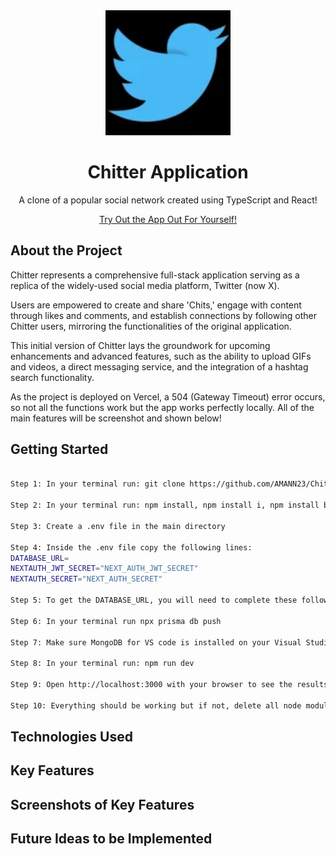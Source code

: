 <div align="center">
  <a href="https://github.com/AMANN23/Chitter-App">
   <img src="public/ChitterLogo.png" width="200" height="200">
  </a>

  <h1 align="center">Chitter Application</h1>
  <p>A clone of a popular social network created using TypeScript and React!</p>
  <p align="center">
  <a href="https://chitter-application.vercel.app/">Try Out the App Out For Yourself!</a>
  </p>
</div>

## About the Project

Chitter represents a comprehensive full-stack application serving as a replica of the widely-used social media platform, Twitter (now X).

Users are empowered to create and share 'Chits,' engage with content through likes and comments, and establish connections by following other Chitter users, mirroring the functionalities of the original application.

This initial version of Chitter lays the groundwork for upcoming enhancements and advanced features, such as the ability to upload GIFs and videos, a direct messaging service, and the integration of a hashtag search functionality.

As the project is deployed on Vercel, a 504 (Gateway Timeout) error occurs, so not all the functions work but the app works perfectly locally. All of the main features will be screenshot and shown below!

## Getting Started

```bash

Step 1: In your terminal run: git clone https://github.com/AMANN23/Chitter-App.git

Step 2: In your terminal run: npm install, npm install i, npm install bcrypt in the main directory

Step 3: Create a .env file in the main directory

Step 4: Inside the .env file copy the following lines:
DATABASE_URL=
NEXTAUTH_JWT_SECRET="NEXT_AUTH_JWT_SECRET"
NEXTAUTH_SECRET="NEXT_AUTH_SECRET"

Step 5: To get the DATABASE_URL, you will need to complete these following sub-steps: 1. Sign up or Login to MongoDB. 2. Create a deployment choosing the free cluster option. 3. Create a username and password. 4. Add a 0.0.0.0/0 IP address so it can be accessed anywhere then click finish and close. 5. On the left sidebar click 'Database', 'Connect' and then click 'MongoDB for VS Code' 6. The Database URL can be found in a similar format to this 'mongodb+srv://username:<password>@cluster0.**\*\*\***.mongodb.net/test' 7. The .env file should be completed

Step 6: In your terminal run npx prisma db push

Step 7: Make sure MongoDB for VS code is installed on your Visual Studio Code and connect with string using the 'Database URL'

Step 8: In your terminal run: npm run dev

Step 9: Open http://localhost:3000 with your browser to see the results.

Step 10: Everything should be working but if not, delete all node modules and type in the terminal npm install

```

## Technologies Used

## Key Features

## Screenshots of Key Features

## Future Ideas to be Implemented
